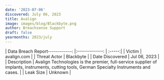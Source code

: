 ```yaml
---
date: '2023-07-06'
discovered: July 06, 2023
title: Avalign
image: images/blog/Blackbyte.png
author: Breachsense Support
draft: false
yearmonths: 2023/july
---
```


| Data Breach Report------------:     |:-------------:    | :-----:|
| Victim      | avalign.com      | 
| Threat Actor      | Blackbyte      | 
| Date Discovered      | Jul 06, 2023      | 
| Description      | Avalign Technologies is the premier, full-service supplier of implants, instruments, cutting tools, German Specialty Instruments and cases.      | 
| Leak Size      | Unknown      | 

